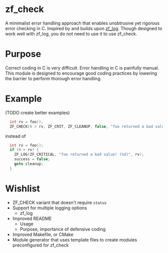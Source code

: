 
# zf_check

A minimalist error handling approach that enables unobtrusive yet rigorous error checking in C.
Inspired by and builds upon [zf_log](https://github.com/wonder-mice/zf_log). Though designed to work
well with zf_log, you do not need to use it to use zf_check.

# Purpose

Correct coding in C is very difficult. Error handling in C is painfully manual. This module is
designed to encourage good coding practices by lowering the barrier to perform thorough error
handling.

# Example

(TODO create better examples)
```c
  int rv = foo();
  ZF_CHECK(0 > rv, ZF_CRIT, ZF_CLEANUP, false, "foo returned a bad value! (%d)", rv);
```
instead of
```c
  int rv = foo();
  if (0 > rv) {
    ZF_LOG(ZF_CRITICAL, "foo returned a bad value! (%d)", rv);
    success = false;
    goto cleanup;
  }
```

# Wishlist
- ZF_CHECK variant that doesn't require `status`
- Support for multiple logging options
  - zf_log
- Improved README
  - Usage
  - Purpose, importance of defensive coding
- Improved Makefile, or CMake
- Module generator that uses template files to create modules preconfigured for zf_check
